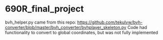 # 690R_final_project

bvh_helper.py came from this repo: https://github.com/tekulvw/bvh-converter/blob/master/bvh_converter/bvhplayer_skeleton.py
Code had functionality to convert to global coordinates, but was not fully implemented